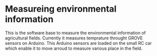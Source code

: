 
# Measureing environmental information

This is the software base to measure the environmental information of agricultural fields.
Currently it measures temprature throught GROVE sensors on Arduino.
This Arduino sensors are loaded on the small RC car which enable it to move arroud to measure
various place in the field.


